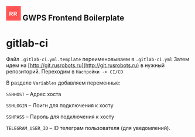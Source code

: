 ## ![GWPS Frontend Boilerplate](rr-logo.png) GWPS Frontend Boilerplate

# gitlab-ci

Файл ```.gitlab-ci.yml.template``` переименовываем  в ```.gitlab-ci.yml```
Затем идем на [http://git.rusrobots.ru](http://git.rusrobots.ru)  в нужный репозиторий.
Переходим в ```Настройки -> CI/CD```


В разделе ```Variables``` добавляем переменные:


```SSHHOST``` – Адрес хоста

```SSHLOGIN``` – Лоигн для подключения к хосту

```SSHPASS``` – Пароль для подключения к хосту

```TELEGRAM_USER_ID```  – ID  телеграм пользователя (для уведомлений).